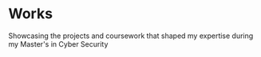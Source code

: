 # Works
Showcasing the projects and coursework that shaped my expertise during my Master's in Cyber Security
